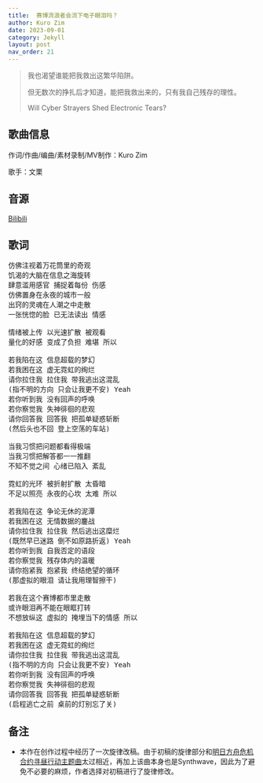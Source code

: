 ```yaml
---
title:  赛博流浪者会流下电子眼泪吗？ 
author: Kuro Zim
date: 2023-09-01
category: Jekyll
layout: post
nav_order: 21
---
```


> 我也渴望谁能把我救出这繁华陷阱。
>
> 但无数次的挣扎后才知道，能把我救出来的，只有我自己残存的理性。
>
> Will Cyber Strayers Shed Electronic Tears?

## 歌曲信息

作词/作曲/编曲/素材录制/MV制作：Kuro Zim

歌手：文栗

## 音源

[Bilibili](https://www.bilibili.com/video/BV18w411S75W)

## 歌词

<pre>
仿佛注视着万花筒里的奇观
饥渴的大脑在信息之海旋转
肆意滥用感官 捕捉着每份 伤感
仿佛置身在永夜的城市一般
出窍的灵魂在人潮之中走散
一张恍惚的脸 已无法读出 情感 

情绪被上传 以光速扩散 被观看
量化的好感 变成了负担 难堪 所以

若我陷在这 信息超载的梦幻
若我困在这 虚无霓虹的绚烂
请你拉住我 拉住我 带我逃出这混乱
(指不明的方向 只会让我更不安) Yeah
若你听到我 没有回声的呼唤
若你察觉我 失神徘徊的悲观
请你回答我 回答我 把孤单疑惑斩断
(然后头也不回 登上空荡的车站)

当我习惯把问题都看得极端
当我习惯把解答都一一推翻
不知不觉之间 心绪已陷入 紊乱

霓虹的光环 被折射扩散 太昏暗
不足以照亮 永夜的心坎 太难 所以

若我陷在这 争论无休的泥潭
若我困在这 无情数据的鏖战
请你拉住我 拉住我 然后逃出这糜烂
(既然早已迷路 倒不如原路折返) Yeah
若你听到我 自我否定的语段
若你察觉我 残存体内的温暖
请你抱紧我 抱紧我 终结绝望的循环
(那虚拟的眼泪 请让我用理智擦干)

若我在这个赛博都市里走散
或许眼泪再不能在眼眶打转
不想放纵这 虚拟的 掩埋当下的情感 所以 

若我陷在这 信息超载的梦幻
若我困在这 虚无霓虹的绚烂
请你拉住我 拉住我 带我逃出这混乱
(指不明的方向 只会让我更不安) Yeah
若你听到我 没有回声的呼唤
若你察觉我 失神徘徊的悲观
请你回答我 回答我 把孤单疑惑斩断
(启程逃亡之前 桌前的灯别忘了关)</pre>

## 备注

* 本作在创作过程中经历了一次旋律改稿。由于初稿的旋律部分和[明日方舟危机合约寻昼行动主题曲](https://music.163.com/#/song?id=1922637266)太过相近，再加上该曲本身也是Synthwave，因此为了避免不必要的麻烦，作者选择对初稿进行了旋律修改。
